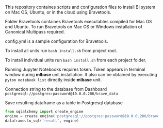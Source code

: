 This repository containes scripts and configuration files to install BI system on Mac OS, Ubuntu, or in the cloud using Bravetools.

Folder Bravetools containes Bravetools executables compiled for Mac OS and Ubuntu. To run Bravetools on Mac OS or Windows installation of Canonical Multipass required.

config.yml is a sample configuration for Bravetools.

To install all units run `bash install.sh` from project root.

To install individual units run `bash install.sh` from each project folder.

Running Jupyter Notebooks requires token. Token appears in terminal window during **mlbase** unit installation. It also can be obtained by executing `pyton notebook list` directly inside **mlbase** unit.

Connection string to the database from Dashboard `postgresql://postgres:password@10.0.0.200/brave_data`

Save resulting dataframe as a table in Postgresql database

```Python
from sqlalchemy import create_engine
engine = create_engine('postgresql://postgres:password@10.0.0.200/brave_data')
dataframe.to_sql('result', engine)
```